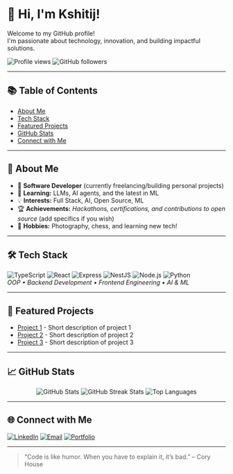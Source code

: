 # 👋 Hi, I'm Kshitij!

Welcome to my GitHub profile!  
I'm passionate about technology, innovation, and building impactful solutions.

![Profile views](https://komarev.com/ghpvc/?username=Kshitij031998&style=flat-square)
![GitHub followers](https://img.shields.io/github/followers/Kshitij031998?style=flat-square)

---

## 📚 Table of Contents
- [About Me](#about-me)
- [Tech Stack](#tech-stack)
- [Featured Projects](#featured-projects)
- [GitHub Stats](#github-stats)
- [Connect with Me](#connect-with-me)

---

## 🚀 About Me

- 💼 **Software Developer** (currently freelancing/building personal projects)
- 🌱 **Learning:** LLMs, AI agents, and the latest in ML
- 💡 **Interests:** Full Stack, AI, Open Source, ML
- 🏆 **Achievements:** *Hackathons, certifications, and contributions to open source* (add specifics if you wish)
- 🎨 **Hobbies:** Photography, chess, and learning new tech!

---

## 🛠 Tech Stack

![TypeScript](https://img.shields.io/badge/-TypeScript-3178c6?style=flat-square&logo=typescript&logoColor=white)
![React](https://img.shields.io/badge/-React-61dafb?style=flat-square&logo=react&logoColor=white)
![Express](https://img.shields.io/badge/-Express-000000?style=flat-square&logo=express&logoColor=white)
![NestJS](https://img.shields.io/badge/-NestJS-e0234e?style=flat-square&logo=nestjs&logoColor=white)
![Node.js](https://img.shields.io/badge/-Node.js-339933?style=flat-square&logo=node.js&logoColor=white)
![Python](https://img.shields.io/badge/-Python-3776ab?style=flat-square&logo=python&logoColor=white)
<br>
_OOP • Backend Development • Frontend Engineering • AI & ML_

---

## 🌟 Featured Projects

- [Project 1](https://github.com/Kshitij031998/Project1) - Short description of project 1
- [Project 2](https://github.com/Kshitij031998/Project2) - Short description of project 2
- [Project 3](https://github.com/Kshitij031998/Project3) - Short description of project 3

---

## 📈 GitHub Stats

<p align="center">
  <img src="https://github-readme-stats.vercel.app/api?username=Kshitij031998&show_icons=true&theme=radical" alt="GitHub Stats" />
  <img src="https://github-readme-streak-stats.herokuapp.com/?user=Kshitij031998&theme=radical" alt="GitHub Streak Stats" />
  <img src="https://github-readme-stats.vercel.app/api/top-langs/?username=Kshitij031998&langs_count=8&theme=radical&layout=compact" alt="Top Languages" />
</p>

---

## 🌐 Connect with Me

[![LinkedIn](https://img.shields.io/badge/LinkedIn-Connect-blue?style=flat-square&logo=linkedin)](https://www.linkedin.com/in/kshitij-jais-031998/)
[![Email](https://img.shields.io/badge/Email-Send-red?style=flat-square&logo=gmail)](mailto:kshitij5069@gmail.com)
[![Portfolio](https://img.shields.io/badge/Portfolio-Visit-green?style=flat-square&logo=google-chrome)](https://your-portfolio-link.com)

---

> “Code is like humor. When you have to explain it, it’s bad.” – Cory House